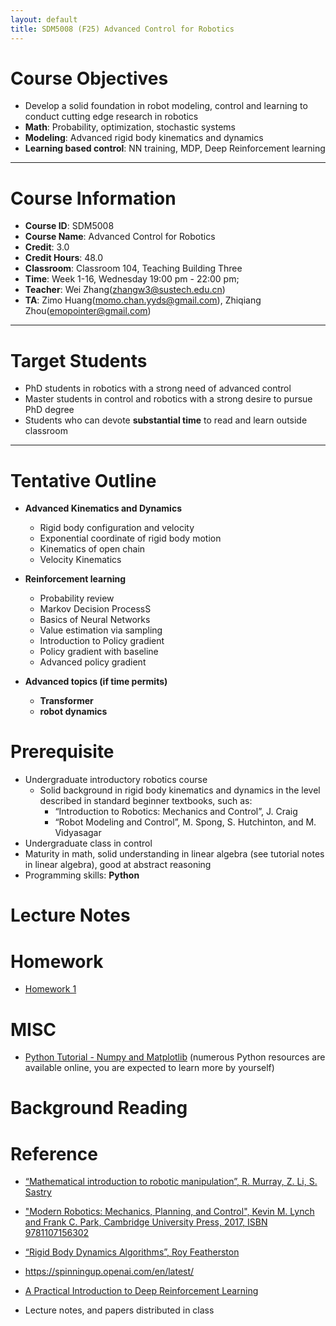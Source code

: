 ```yaml
---
layout: default
title: SDM5008 (F25) Advanced Control for Robotics
---
```

<!-- website address
https://clearlab-sustech.github.io/ACR2025/
-->

# Course Objectives

- Develop a solid foundation in robot modeling, control and learning to conduct cutting edge research in robotics
 - **Math**: Probability, optimization, stochastic systems
 - **Modeling**: Advanced rigid body kinematics and dynamics
 - **Learning based control**: NN training, MDP, Deep Reinforcement learning

----

# Course Information

- **Course ID**: SDM5008
- **Course Name**: Advanced Control for Robotics
- **Credit**: 3.0
- **Credit Hours**: 48.0
- **Classroom**: Classroom 104, Teaching Building Three
- **Time**: Week 1-16, Wednesday 19:00 pm - 22:00 pm;
- **Teacher**: Wei Zhang(zhangw3@sustech.edu.cn)
- **TA**: Zimo Huang(momo.chan.yyds@gmail.com), Zhiqiang Zhou(emopointer@gmail.com)

----

# Target Students  

- PhD students in robotics with a strong need of advanced control
- Master students in control and robotics with a strong desire to pursue PhD degree
- Students who can devote **substantial time** to read and learn outside classroom

----

# Tentative Outline

- **Advanced Kinematics and Dynamics**
  - Rigid body configuration and velocity
  - Exponential coordinate of rigid body motion
  - Kinematics of open chain
  - Velocity Kinematics

- **Reinforcement learning**
   - Probability review
   - Markov Decision ProcessS
   - Basics of Neural Networks
   - Value estimation via sampling
   - Introduction to Policy gradient
   - Policy gradient with baseline
   - Advanced policy gradient

- **Advanced topics (if time permits)**
   - **Transformer**
   - **robot dynamics**

# Prerequisite
- Undergraduate introductory robotics course
  - Solid background in rigid body kinematics and dynamics in the level described in standard beginner textbooks, such as:
    - “Introduction to Robotics: Mechanics and Control”, J. Craig
    - “Robot Modeling and Control”, M. Spong, S. Hutchinton, and M. Vidyasagar
- Undergraduate class in control
- Maturity in math, solid understanding in linear algebra (see tutorial notes in linear algebra), good at abstract reasoning
- Programming skills: **Python**

# Lecture Notes



# Homework
- [Homework 1](./homework/hw1_F25.pdf)


# MISC
- [Python Tutorial - Numpy and Matplotlib](./misc/Tutorial_Python_Numpy_and_Matplotlib.ipynb) (numerous Python resources are available online, you are expected to learn more by yourself)


# Background Reading



# Reference
- [“Mathematical introduction to robotic manipulation”, R. Murray, Z. Li, S. Sastry](https://www.cds.caltech.edu/~murray/books/MLS/pdf/mls94-complete.pdf)
- ["Modern Robotics: Mechanics, Planning, and Control", Kevin M. Lynch and Frank C. Park, Cambridge University Press, 2017, ISBN 9781107156302](https://hades.mech.northwestern.edu/index.php/Modern_Robotics)
- [“Rigid Body Dynamics Algorithms”, Roy Featherston](https://www.springer.com/gp/book/9780387743141)
- https://spinningup.openai.com/en/latest/
- [A Practical Introduction to Deep Reinforcement Learning](https://arxiv.org/abs/2505.08295)

- Lecture notes, and papers distributed in class

